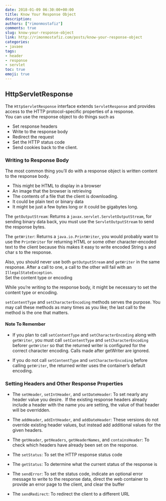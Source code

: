 ```yaml
---
date: 2018-01-09 06:30:00+00:00
title: Know Your Response Object
description: 
authors: ["rimonmostafiz"]
comments: true
slug: know-your-response-object
link: http://rimonmostafiz.com/posts/know-your-response-object
categories:
- javaee
tags:
- header
- response
- servlet
toc: true
emoji: true
---
```


## HttpServletResponse
The `HttpServletResponse` interface extends `ServletResponse` and provides access to the HTTP protocol-specific properties of a response.<br>
You can use the response object to do things such as

  * Set response headers
  * Write to the response body
  * Redirect the request
  * Set the HTTP status code
  * Send cookies back to the client.

### Writing to Response Body
The most common thing you’ll do with a response object is written content to the response body.

  * This might be HTML to display in a browser
  * An image that the browser is retrieving
  * The contents of a file that the client is downloading.
  * It could be plain text or binary data
  * It might be just a few bytes long or it could be gigabytes long.

The `getOutputStream`: Returns a `javax.servlet.ServletOutputStream`, for sending binary data back, you must use the `ServletOutputStream` to send the response bytes.

The `getWriter`: Returns a `java.io.PrintWriter`, you would probably want to use the `PrintWriter` for returning HTML or some other character-encoded text to the client because this makes it easy to write encoded String s and char s to the response.

Also, you should never use both `getOutputStream` and `getWriter` in the same response. After a call to one, a call to the other will fail with an `IllegalStateException`.<br>
Set the content type or encoding

While you’re writing to the response body, it might be necessary to set the content type or encoding.

`setContentType` and `setCharacterEncoding` methods serves the purpose. You may call these methods as many times as you like; the last call to the method is the one that matters.

#### Note To Remember
  * If you plan to call `setContentType` and `setCharacterEncoding` along with `getWriter`, you must call `setContentType` and `setCharacterEncoding` beforer `getWriter` so that the returned writer is configured for the correct character encoding. Calls made after getWriter are ignored.

  * If you do not call `setContentType` and `setCharacterEncoding` before calling `getWriter`, the returned writer uses the container’s default encoding.

### Setting Headers and Other Response Properties
  * The `setHeader`, `setIntHeader`, and `setDateHeader`: To set nearly any header value you desire.  If the existing response headers already include a header with the name you are setting, the value of that header will be overridden.

  * The `addHeader`, `addIntHeader`, and `addDateHeader`: These versions do not override existing header values, but instead add additional values for the given headers.
  * The `getHeader`, `getHeaders`, `getHeaderNames`, and `containsHeader`: To check which headers have already been set on the response.

  * The `setStatus`: To set the HTTP response status code

  * The `getStatus`: To determine what the current status of the response is

  * The `sendError`: To set the status code, indicate an optional error message to write to the response data, direct the web container to provide an error page to the client, and clear the buffer

  * The `sendRedirect`: To redirect the client to a different URL
